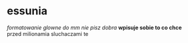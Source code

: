 # essunia
*formatowanie glowne do  mm nie pisz dobra*
**wpisuje sobie to co chce**
przed milionamia sluchaczami
te
